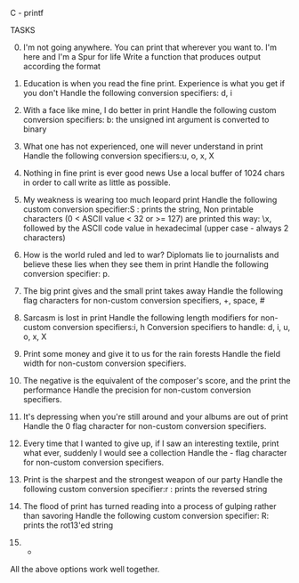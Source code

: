  C - printf

 TASKS

0. I'm not going anywhere. You can print that wherever you want to. I'm here and I'm a Spur for life
  Write a function that produces output according the format

1. Education is when you read the fine print. Experience is what you get if you don't
  Handle the following conversion specifiers: d, i

2. With a face like mine, I do better in print
  Handle the following custom conversion specifiers: b: the unsigned int argument is converted to binary

3. What one has not experienced, one will never understand in print
  Handle the following conversion specifiers:u, o, x, X

4. Nothing in fine print is ever good news
  Use a local buffer of 1024 chars in order to call write as little as possible.

5. My weakness is wearing too much leopard print
  Handle the following custom conversion specifier:S : prints the string, Non printable characters (0 < ASCII value < 32 or >= 127) are printed this way: \x, followed by the ASCII code value in hexadecimal (upper case - always 2 characters)

6. How is the world ruled and led to war? Diplomats lie to journalists and believe these lies when they see them in print
  Handle the following conversion specifier: p.

7. The big print gives and the small print takes away
  Handle the following flag characters for non-custom conversion specifiers, +, space, #

8. Sarcasm is lost in print
  Handle the following length modifiers for non-custom conversion specifiers:i, h
  Conversion specifiers to handle: d, i, u, o, x, X

9. Print some money and give it to us for the rain forests
  Handle the field width for non-custom conversion specifiers.

10. The negative is the equivalent of the composer's score, and the print the performance
  Handle the precision for non-custom conversion specifiers.

11. It's depressing when you're still around and your albums are out of print
  Handle the 0 flag character for non-custom conversion specifiers.

12. Every time that I wanted to give up, if I saw an interesting textile, print what ever, suddenly I would see a collection
  Handle the - flag character for non-custom conversion specifiers.

13. Print is the sharpest and the strongest weapon of our party
  Handle the following custom conversion specifier:r : prints the reversed string

14. The flood of print has turned reading into a process of gulping rather than savoring
  Handle the following custom conversion specifier: R: prints the rot13'ed string

15. *
  All the above options work well together.

